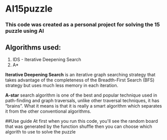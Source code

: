 # AI15puzzle
### This code was created as a personal project for solving the 15 puzzle using AI

## Algorithms used:
1. IDS - Iterative Deepening Search
2. A*

**Iterative Deepening Search** is an iterative graph searching strategy that takes advantage 
of the completeness of the Breadth-First Search (BFS) strategy but uses much less memory in each iteration.

**A-star** search algorithm is one of the best and popular technique used in path-finding and graph traversals, 
unlike other traversal techniques, it has “brains”.
What it means is that it is really a smart algorithm which separates it from the other conventional algorithms.

##Use guide
At first when you run this code, you'll see the random board that was generated by the function shuffle
then you can choose which algorith to use to solve the puzzle
